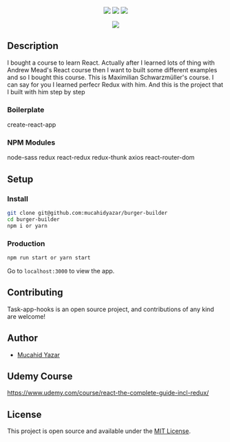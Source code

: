 <p align="center">
 <img src="https://img.shields.io/badge/License-MIT-blue.svg">
  <a href="#"><img src="https://img.shields.io/badge/all_contributors-1-orange.svg?style=flat-square)"></a>
   <a href="#"><img src="https://travis-ci.org/taniarascia/takenote.svg?branch=master"></a>
</p>

<div align="center">
<img src="./public/assets/gif/burger-builder.gif">
</div>

## Description

I bought a course to learn React. Actually after I learned lots of thing with Andrew Mead's React course then I want to built some different examples and so I bought this course. This is Maximilian Schwarzmüller's course. I can say for you I learned perfecr Redux with him. And this is the project that I built with him step by step

### Boilerplate
create-react-app

### NPM Modules
node-sass
redux
react-redux
redux-thunk
axios
react-router-dom

## Setup

### Install

```bash
git clone git@github.com:mucahidyazar/burger-builder
cd burger-builder
npm i or yarn
```

### Production

```bash
npm run start or yarn start
```

Go to `localhost:3000` to view the app.

## Contributing

Task-app-hooks is an open source project, and contributions of any kind are welcome! 

## Author

- [Mucahid Yazar](https://github.com/mucahidyazar)

## Udemy Course

https://www.udemy.com/course/react-the-complete-guide-incl-redux/

## License

This project is open source and available under the [MIT License](LICENSE).
